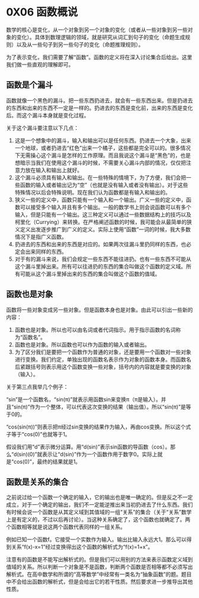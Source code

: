# 0X06 函数概说

数学的核心是变化，从一个对象到另一个对象的变化（或者从一些对象到另一些对象的变化）。具体到数理逻辑的领域，就是研究从词汇到句子的变化（命题生成规则）以及从一些句子到另一些句子的变化（命题推理规则）。

为了表示变化，我们需要了解“函数”。函数的定义将在深入讨论集合后给出。这里我们做一些直观的理解即可。

## 函数是个漏斗

函数就像一个黑色的漏斗。把一些东西扔进去，就会有一些东西出来。但是扔进去的东西和出来的东西不一定是一样的。扔进去的东西是变化前，出来的东西是变化后。而这个漏斗本身就是变化过程。

关于这个漏斗要注意以下几点：

1. 这是一个想象中的漏斗，输入和输出可以是任何东西。扔进去一个大象，出来一个地球，或者扔进去“红色”出来一个橘子，这些都是完全可以的。很多情况下无需操心这个漏斗是怎样的工作原理。而且我说这个漏斗是“黑色”的，也是想暗示当我们在使用这个漏斗的时候，不需要关心漏斗内部的情况，仅仅把注意力放在输入和输出上就好。
1. 这个漏斗必须具有输入和输出。在一些特殊的情境下，为了方便，我们会把一些函数的输入或者输出记为“空”（也就是没有输入或者没有输出）。对于这些特殊情况以后会特殊说明。现在我们认为函数都是有输入和输出的。
1. 狭义一些的定义中，函数只能有一个输入和一个输出。广义一些的定义中，函数可以接受多个输入并且有多个输出。一般的数学书上则会说函数可以有多个输入，但是只能有一个输出。这三种定义可以通过一些数据结构上的技巧以及柯里化（Currying）来转换。在严格阐述函数的时候，我可能会从最简单的狭义定义出发逐步推广到广义的定义。实际上使用“函数”一词的时候，我大多数情况下是指广义函数。
1. 扔进去的东西和出来的东西是对应的。如果两次往漏斗里扔同样的东西，也必定会出来同样的东西。
1. 对于有的漏斗来说，我们会规定一些东西不能往进扔。也有一些东西不可能从这个漏斗里掉出来。所有可以往进扔的东西的集合叫做这个函数的定义域。所有可能从这个漏斗里掉出来的东西的集合叫做这个函数的值域。

## 函数也是对象

函数将一些对象变成另一些对象。但是函数本身也是对象。由此可以引出一些新的内容：

1. 函数也是对象。所以也可以由名词或者代词指示。用于指示函数的名词称为“函数名”。
1. 函数也是对象。所以函数也可以作为函数的输入或者输出。
1. 为了区分我们是要把一个函数作为普通的对象，还是要用一个函数对一些对象进行变换。我们约定，单独出现的函数名表示作为对象的函数本身。而函数名后紧跟括号则表示用这个函数变换一些对象，括号内的内容就是要变换的对象（输入）。

关于第三点我举几个例子：

“sin”是一个函数名，“sin(π)”就表示用函数sin来变换π（π是输入）。并且“sin(π)”作为一个整体，可以代表这次变换的结果（输出值）。所以“sin(π)”是等于0的。

“cos(sin(π))”则表示把π经过sin变换的结果作为输入，再由cos变换。所以这个式子等于“cos(0)”也就等于1。

假设我们用“d”表示微分运算。用“d(sin)”表示sin函数的导函数（cos）。那么“d(sin)(0)”就表示让“d(sin)”作为一个函数作用于数字0。实际上就是“cos(0)”，最终的结果就是1。

## 函数是关系的集合

之前说过给一个函数一个确定的输入，它的输出也是唯一确定的。但是反之不一定成立，对于一个确定的输出，我们不一定能逆推出来当初扔进去了什么东西。我们有时候会说一个函数是从其定义域到其值域的一组“关系”的集合（关于“关系”数学上是有定义的，不过以后再讨论）。当这种关系确定了，这个函数也就确定了。两个函数相等就是说这两个函数代表同样的一组关系。

例如已知一个函数f。它接受一个实数作为输入。输出比输入永远大1。那么可以得到关系“f(x)-x=1”经过变换得出这个函数的解析式为“f(x)=1+x”。

注意有的函数是不能写出解析式的。但是我们可以用别的方法来表示函数定义域到值域的关系。所以判断一个对象是不是函数，判断两个函数是否相等都不必须写出解析式。在高中数学和所谓的“高等数学”中经常有一类名为“抽象函数”的题。题目中不会给出函数的解析式，但是会给出它的若干性质。然后要求进一步推导出其他性质。





